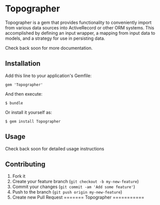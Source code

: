 # Topographer

Topographer is a gem that provides functionality to conveniently import from various data sources into
ActiveRecord or other ORM systems.  This accomplished by defining an input wrapper, a mapping from input data to
 models, and a strategy for use in persisting data.

 Check back soon for more documentation.


## Installation

Add this line to your application's Gemfile:

    gem 'Topographer'

And then execute:

    $ bundle

Or install it yourself as:

    $ gem install Topographer

## Usage

Check back soon for detailed usage instructions

## Contributing

1. Fork it
2. Create your feature branch (`git checkout -b my-new-feature`)
3. Commit your changes (`git commit -am 'Add some feature'`)
4. Push to the branch (`git push origin my-new-feature`)
5. Create new Pull Request
=======
Topographer
===========

